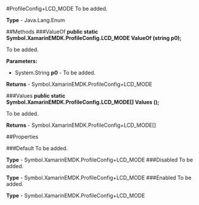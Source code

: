 #ProfileConfig+LCD_MODE
To be added.

**Type** - Java.Lang.Enum

##Methods
###ValueOf
**public static Symbol.XamarinEMDK.ProfileConfig.LCD_MODE ValueOf (string p0);**

To be added.

**Parameters:** 

* System.String **p0** - To be added.

**Returns** - Symbol.XamarinEMDK.ProfileConfig+LCD_MODE

###Values
**public static Symbol.XamarinEMDK.ProfileConfig.LCD_MODE[] Values ();**

To be added.


**Returns** - Symbol.XamarinEMDK.ProfileConfig+LCD_MODE[]

##Properties

###Default
To be added.

**Type** - Symbol.XamarinEMDK.ProfileConfig+LCD_MODE
###Disabled
To be added.

**Type** - Symbol.XamarinEMDK.ProfileConfig+LCD_MODE
###Enabled
To be added.

**Type** - Symbol.XamarinEMDK.ProfileConfig+LCD_MODE


